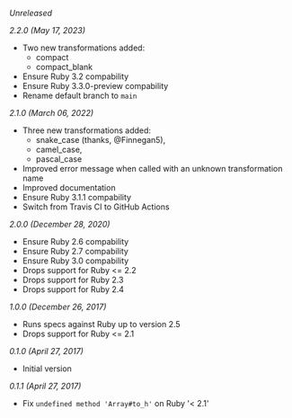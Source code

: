 *Unreleased*

*2.2.0 (May 17, 2023)*

* Two new transformations added:
  - compact
  - compact_blank
* Ensure Ruby 3.2 compability
* Ensure Ruby 3.3.0-preview compability
* Rename default branch to `main`

*2.1.0 (March 06, 2022)*

* Three new transformations added:
  - snake_case (thanks, @Finnegan5),
  - camel_case,
  - pascal_case
* Improved error message when called with an unknown transformation name
* Improved documentation
* Ensure Ruby 3.1.1 compability
* Switch from Travis CI to GitHub Actions

*2.0.0 (December 28, 2020)*

* Ensure Ruby 2.6 compability
* Ensure Ruby 2.7 compability
* Ensure Ruby 3.0 compability
* Drops support for Ruby <= 2.2
* Drops support for Ruby 2.3
* Drops support for Ruby 2.4

*1.0.0 (December 26, 2017)*

* Runs specs against Ruby up to version 2.5
* Drops support for Ruby <= 2.1

*0.1.0 (April 27, 2017)*

* Initial version

*0.1.1 (April 27, 2017)*

* Fix `undefined method 'Array#to_h'` on Ruby '< 2.1'
